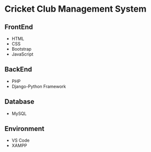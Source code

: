 # Cricket Club Management System

## FrontEnd 
* HTML
* CSS
* Bootstrap
* JavaScript

## BackEnd
* PHP
* Django-Python Framework

## Database 
* MySQL

## Environment 
* VS Code
* XAMPP